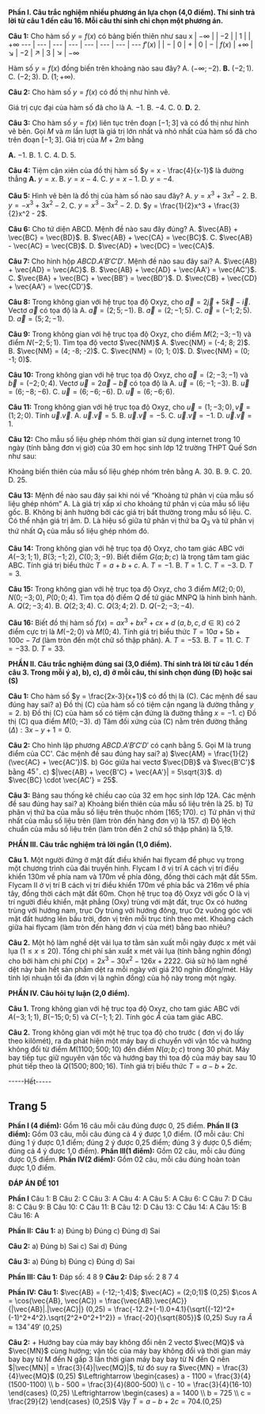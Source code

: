 **Phần I. Câu trắc nghiệm nhiều phương án lựa chọn (4,0 điểm). Thí sinh trả lời từ câu 1 đến câu 16. Mỗi câu thí sinh chỉ chọn một phương án.**

**Câu 1:** Cho hàm số $y = f(x)$ có bảng biến thiên như sau
x | $-\infty$ | | $-2$ | | $1$ | | $+\infty$
--- | --- | --- | --- | --- | --- | --- | ---
$f'(x)$ | | $-$ | $0$ | $+$ | $0$ | $-$ |
$f(x)$ | $+\infty$ | ↘ | $-2$ | ↗ | $3$ | ↘ | $-\infty$

Hàm số $y = f(x)$ đồng biến trên khoảng nào sau đây?
A. $(-\infty;-2)$.
**B.** $(-2;1)$.
C. $(-2;3)$.
D. $(1;+\infty)$.

**Câu 2:** Cho hàm số $y = f(x)$ có đồ thị như hình vẽ.

Giá trị cực đại của hàm số đã cho là
A. $-1$.
B. $-4$.
C. $0$.
**D.** $2$.

**Câu 3:** Cho hàm số $y = f(x)$ liên tục trên đoạn $[-1;3]$ và có đồ thị như hình vẽ bên. Gọi $M$ và $m$ lần lượt là giá trị lớn nhất và nhỏ nhất của hàm số đã cho trên đoạn $[-1;3]$. Giá trị của $M + 2m$ bằng

**A.** $-1$.
B. $1$.
C. $4$.
D. $5$.

**Câu 4:** Tiệm cận xiên của đồ thị hàm số $y = x - \frac{4}{x-1}$ là đường thẳng
**A.** $y = x$.
B. $y = x-4$.
C. $y = x-1$.
D. $y = -4$.

**Câu 5:** Hình vẽ bên là đồ thị của hàm số nào sau đây?
A. $y = x^3 + 3x^2 - 2$.
B. $y = -x^3 + 3x^2 - 2$.
C. $y = x^3 - 3x^2 - 2$.
D. $y = \frac{1}{2}x^3 + \frac{3}{2}x^2 - 2$.

**Câu 6:** Cho tứ diện ABCD. Mệnh đề nào sau đây đúng?
A. $\vec{AB} + \vec{BC} = \vec{BD}$.
B. $\vec{AB} + \vec{CA} = \vec{BC}$.
C. $\vec{AB} - \vec{AC} = \vec{CB}$.
D. $\vec{AD} + \vec{DC} = \vec{CA}$.

**Câu 7:** Cho hình hộp $ABCD.A'B'C'D'$. Mệnh đề nào sau đây sai?
A. $\vec{AB} + \vec{AD} = \vec{AC}$.
B. $\vec{AB} + \vec{AD} + \vec{AA'} = \vec{AC'}$.
C. $\vec{BA} + \vec{BC} + \vec{BB'} = \vec{BD'}$.
D. $\vec{CB} + \vec{CD} + \vec{AA'} = \vec{CD'}$.

**Câu 8:** Trong không gian với hệ trục tọa độ Oxyz, cho $\vec{a} = 2\vec{j} + 5\vec{k} - \vec{i}$. Vectơ $\vec{a}$ có tọa độ là
A. $\vec{a} = (2; 5; -1)$.
B. $\vec{a} = (2; -1; 5)$.
C. $\vec{a} = (-1; 2; 5)$.
D. $\vec{a} = (5; 2; -1)$.

**Câu 9:** Trong không gian với hệ trục tọa độ Oxyz, cho điểm $M(2; -3; -1)$ và điểm $N(-2; 5; 1)$. Tìm tọa độ vectơ $\vec{NM}$
A. $\vec{NM} = (-4; 8; 2)$.
B. $\vec{NM} = (4; -8; -2)$.
C. $\vec{NM} = (0; 1; 0)$.
D. $\vec{NM} = (0; -1; 0)$.

**Câu 10:** Trong không gian với hệ trục tọa độ Oxyz, cho $\vec{a} = (2; -3; -1)$ và $\vec{b} = (-2; 0; 4)$. Vectơ $\vec{u} = 2\vec{a} - \vec{b}$ có tọa độ là
A. $\vec{u} = (6; -1; -3)$.
B. $\vec{u} = (6; -8; -6)$.
C. $\vec{u} = (6; -6; -6)$.
D. $\vec{u} = (6; -6; 6)$.

**Câu 11:** Trong không gian với hệ trục tọa độ Oxyz, cho $\vec{u} = (1; -3; 0), \vec{v} = (1; 2; 0)$. Tính $\vec{u}.\vec{v}$.
A. $\vec{u}.\vec{v} = 5$.
B. $\vec{u}.\vec{v} = -5$.
C. $\vec{u}.\vec{v} = -1$.
D. $\vec{u}.\vec{v} = 1$.

**Câu 12:** Cho mẫu số liệu ghép nhóm thời gian sử dụng internet trong 10 ngày (tính bằng đơn vị giờ) của 30 em học sinh lớp 12 trường THPT Quế Sơn như sau:

Khoảng biến thiên của mẫu số liệu ghép nhóm trên bằng
A. 30.
B. 9.
C. 20.
D. 25.

**Câu 13:** Mệnh đề nào sau đây sai khi nói về “Khoảng tứ phân vị của mẫu số liệu ghép nhóm”
A. Là giá trị xấp xỉ cho khoảng tứ phân vị của mẫu số liệu gốc.
B. Không bị ảnh hưởng bởi các giá trị bất thường trong mẫu số liệu.
C. Có thể nhận giá trị âm.
D. Là hiệu số giữa tứ phân vị thứ ba $Q_3$ và tứ phân vị thứ nhất $Q_1$ của mẫu số liệu ghép nhóm đó.

**Câu 14:** Trong không gian với hệ trục tọa độ Oxyz, cho tam giác ABC với $A(-3;1;1)$, $B(3;-1;2)$, $C(0;3;-9)$. Biết điểm $G(a;b;c)$ là trọng tâm tam giác ABC. Tính giá trị biểu thức $T = a+b+c$.
A. $T=-1$.
B. $T=1$.
C. $T=-3$.
D. $T=3$.

**Câu 15:** Trong không gian với hệ trục tọa độ Oxyz, cho 3 điểm $M(2;0;0)$, $N(0;-3;0)$, $P(0;0;4)$. Tìm tọa độ điểm $Q$ để tứ giác MNPQ là hình bình hành.
A. $Q(2;-3;4)$.
B. $Q(2;3;4)$.
C. $Q(3;4;2)$.
D. $Q(-2;-3;-4)$.

**Câu 16:** Biết đồ thị hàm số $f(x) = ax^3 + bx^2 + cx + d$ $(a,b,c,d \in \mathbb{R})$ có 2 điểm cực trị là $M(-2;0)$ và $M(0;4)$. Tính giá trị biểu thức $T = 10a+5b+100c-7d$ (làm tròn đến một chữ số thập phân).
A. $T=-53$.
B. $T=11$.
C. $T=-33$.
D. $T=33$.

**PHẦN II. Câu trắc nghiệm đúng sai (3,0 điểm). Thí sinh trả lời từ câu 1 đến câu 3. Trong mỗi ý a), b), c), d) ở mỗi câu, thí sinh chọn đúng (Đ) hoặc sai (S)**

**Câu 1:** Cho hàm số $y = \frac{2x-3}{x+1}$ có đồ thị là (C). Các mệnh đề sau đúng hay sai?
a) Đồ thị (C) của hàm số có tiệm cận ngang là đường thẳng $y=2$.
b) Đồ thị (C) của hàm số có tiệm cận đứng là đường thẳng $x=-1$.
c) Đồ thị (C) qua điểm $M(0;-3)$.
d) Tâm đối xứng của (C) nằm trên đường thẳng $(\Delta): 3x-y+1=0$.

**Câu 2:** Cho hình lập phương $ABCD.A'B'C'D'$ có cạnh bằng 5. Gọi M là trung điểm của CC'. Các mệnh đề sau đúng hay sai?
a) $\vec{AM} = \frac{1}{2}(\vec{AC} + \vec{AC'})$.
b) Góc giữa hai vectơ $\vec{DB}$ và $\vec{B'C'}$ bằng $45^\circ$.
c) $|\vec{AB} + \vec{B'C} + \vec{AA'}| = 5\sqrt{3}$.
d) $\vec{BC} \cdot \vec{AC'} = 25$.

**Câu 3:** Bảng sau thống kê chiều cao của 32 em học sinh lớp 12A.
Các mệnh đề sau đúng hay sai?
a) Khoảng biến thiên của mẫu số liệu trên là 25.
b) Tứ phân vị thứ ba của mẫu số liệu trên thuộc nhóm $[165;170)$.
c) Tứ phân vị thứ nhất của mẫu số liệu trên (làm tròn đến hàng đơn vị) là 157.
d) Độ lệch chuẩn của mẫu số liệu trên (làm tròn đến 2 chữ số thập phân) là 5,19.


**PHẦN III. Câu trắc nghiệm trả lời ngắn (1,0 điểm).**

**Câu 1.** Một người đứng ở mặt đất điều khiển hai flycam để phục vụ trong một chương trình của đài truyền hình. Flycam I ở vị trí A cách vị trí điều khiển 130m về phía nam và 170m về phía đông, đồng thời cách mặt đất 55m. Flycam II ở vị trí B cách vị trí điều khiển 170m về phía bắc và 216m về phía tây, đồng thời cách mặt đất 60m. Chọn hệ trục toạ độ Oxyz với gốc O là vị trí người điều khiển, mặt phẳng (Oxy) trùng với mặt đất, trục Ox có hướng trùng với hướng nam, trục Oy trùng với hướng đông, trục Oz vuông góc với mặt đất hướng lên bầu trời, đơn vị trên mỗi trục tính theo mét. Khoảng cách giữa hai flycam (làm tròn đến hàng đơn vị của mét) bằng bao nhiêu?

**Câu 2.** Một hộ làm nghề dệt vải lụa tơ tằm sản xuất mỗi ngày được x mét vải lụa ($1 \le x \le 20$). Tổng chi phí sản xuất x mét vải lụa (tính bằng nghìn đồng) cho bởi hàm chi phí $C(x) = 2x^3 - 30x^2 - 126x + 2222$. Giả sử hộ làm nghề dệt này bán hết sản phẩm dệt ra mỗi ngày với giá 210 nghìn đồng/mét. Hãy tính lợi nhuận tối đa (đơn vị là nghìn đồng) của hộ này trong một ngày.

**PHẦN IV. Câu hỏi tự luận (2,0 điểm).**

**Câu 1.** Trong không gian với hệ trục tọa độ Oxyz, cho tam giác ABC với $A(-3;1;1)$, $B(-15;0;5)$ và $C(-1;1;2)$. Tính góc $\hat{A}$ của tam giác ABC.

**Câu 2.** Trong không gian với một hệ trục tọa độ cho trước ( đơn vị đo lấy theo kilômét), ra đa phát hiện một máy bay di chuyển với vận tốc và hướng không đổi từ điểm $M(1100;500;10)$ đến điểm $N(a;b;c)$ trong 30 phút. Máy bay tiếp tục giữ nguyên vận tốc và hướng bay thì tọa độ của máy bay sau 10 phút tiếp theo là $Q(1500;800;16)$. Tính giá trị biểu thức $T = a - b + 2c$.

-----Hết-----

## Trang 5

**Phần I (4 điểm):** Gồm 16 câu mỗi câu đúng được 0, 25 điểm.
**Phần II (3 điểm):** Gồm 03 câu, mỗi câu đúng cả 4 ý được 1,0 điểm.
(Ở mỗi câu: Chỉ đúng 1 ý được 0,1 điểm; đúng 2 ý được 0,25 điểm; đúng 3 ý được 0,5 điểm; đúng cả 4 ý được 1,0 điểm).
**Phần III(1 điểm):** Gồm 02 câu, mỗi câu đúng được 0,5 điểm.
**Phần IV(2 điểm):** Gồm 02 câu, mỗi câu đúng hoàn toàn được 1,0 điểm.

**ĐÁP ÁN ĐỀ 101**

**Phần I**
Câu 1: B
Câu 2: C
Câu 3: A
Câu 4: A
Câu 5: A
Câu 6: C
Câu 7: D
Câu 8: C
Câu 9: B
Câu 10: C
Câu 11: B
Câu 12: D
Câu 13: C
Câu 14: A
Câu 15: B
Câu 16: A

**Phần II:**
**Câu 1:**
a) Đúng
b) Đúng
c) Đúng
d) Sai

**Câu 2:**
a) Đúng
b) Sai
c) Sai
d) Đúng

**Câu 3:**
a) Đúng
b) Đúng
c) Đúng
d) Sai

**Phần III:**
**Câu 1:** Đáp số: 4 8 9
**Câu 2:** Đáp số: 2 8 7 4

**Phần IV:**
**Câu 1:** $\vec{AB} = (-12;-1;4)$; $\vec{AC} = (2;0;1)$ (0,25)
$\cos A = \cos(\vec{AB}, \vec{AC}) = \frac{\vec{AB}.\vec{AC}}{|\vec{AB}|.|\vec{AC}|} (0,25) = \frac{-12.2+(-1).0+4.1}{\sqrt{(-12)^2+(-1)^2+4^2}.\sqrt{2^2+0^2+1^2}} = \frac{-20}{\sqrt{805}}$ (0,25)
Suy ra $\hat{A} \approx 134^\circ49'$ (0,25)

**Câu 2:** + Hướng bay của máy bay không đổi nên 2 vectơ $\vec{MQ}$ và $\vec{MN}$ cùng hướng; vận tốc của máy bay không đổi và thời gian máy bay bay từ M đến N gấp 3 lần thời gian máy bay bay từ N đến Q nên $|\vec{MN}| = \frac{3}{4}|\vec{MQ}|$, từ đó suy ra $\vec{MN} = \frac{3}{4}\vec{MQ}$ (0,25)
$\Leftrightarrow \begin{cases} a - 1100 = \frac{3}{4}(1500-1100) \\ b - 500 = \frac{3}{4}(800-500) \\ c - 10 = \frac{3}{4}(16-10) \end{cases} (0,25) \Leftrightarrow \begin{cases} a = 1400 \\ b = 725 \\ c = \frac{29}{2} \end{cases} (0,25)$
Vậy $T = a - b + 2c = 704$.(0,25)